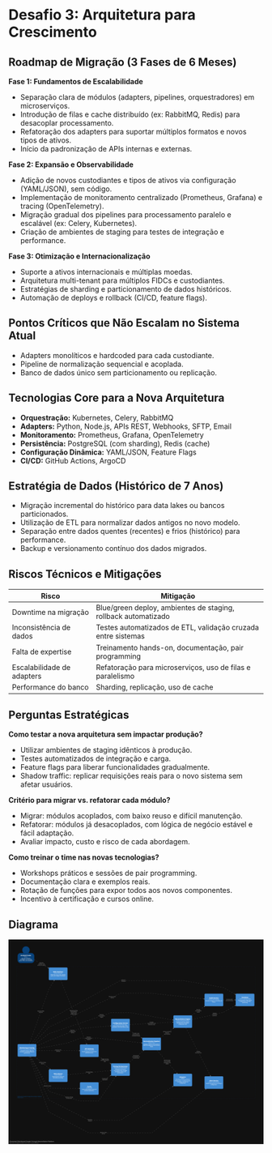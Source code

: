 # Desafio 3: Arquitetura para Crescimento

## Roadmap de Migração (3 Fases de 6 Meses)

**Fase 1: Fundamentos de Escalabilidade**
- Separação clara de módulos (adapters, pipelines, orquestradores) em microserviços.
- Introdução de filas e cache distribuído (ex: RabbitMQ, Redis) para desacoplar processamento.
- Refatoração dos adapters para suportar múltiplos formatos e novos tipos de ativos.
- Início da padronização de APIs internas e externas.

**Fase 2: Expansão e Observabilidade**
- Adição de novos custodiantes e tipos de ativos via configuração (YAML/JSON), sem código.
- Implementação de monitoramento centralizado (Prometheus, Grafana) e tracing (OpenTelemetry).
- Migração gradual dos pipelines para processamento paralelo e escalável (ex: Celery, Kubernetes).
- Criação de ambientes de staging para testes de integração e performance.

**Fase 3: Otimização e Internacionalização**
- Suporte a ativos internacionais e múltiplas moedas.
- Arquitetura multi-tenant para múltiplos FIDCs e custodiantes.
- Estratégias de sharding e particionamento de dados históricos.
- Automação de deploys e rollback (CI/CD, feature flags).

## Pontos Críticos que Não Escalam no Sistema Atual

- Adapters monolíticos e hardcoded para cada custodiante.
- Pipeline de normalização sequencial e acoplada.
- Banco de dados único sem particionamento ou replicação.

## Tecnologias Core para a Nova Arquitetura

- **Orquestração:** Kubernetes, Celery, RabbitMQ
- **Adapters:** Python, Node.js, APIs REST, Webhooks, SFTP, Email
- **Monitoramento:** Prometheus, Grafana, OpenTelemetry
- **Persistência:** PostgreSQL (com sharding), Redis (cache)
- **Configuração Dinâmica:** YAML/JSON, Feature Flags
- **CI/CD:** GitHub Actions, ArgoCD

## Estratégia de Dados (Histórico de 7 Anos)

- Migração incremental do histórico para data lakes ou bancos particionados.
- Utilização de ETL para normalizar dados antigos no novo modelo.
- Separação entre dados quentes (recentes) e frios (histórico) para performance.
- Backup e versionamento contínuo dos dados migrados.

## Riscos Técnicos e Mitigações

| Risco | Mitigação |
|-------|-----------|
| Downtime na migração | Blue/green deploy, ambientes de staging, rollback automatizado |
| Inconsistência de dados | Testes automatizados de ETL, validação cruzada entre sistemas |
| Falta de expertise | Treinamento hands-on, documentação, pair programming |
| Escalabilidade de adapters | Refatoração para microserviços, uso de filas e paralelismo |
| Performance do banco | Sharding, replicação, uso de cache |

## Perguntas Estratégicas

**Como testar a nova arquitetura sem impactar produção?**
- Utilizar ambientes de staging idênticos à produção.
- Testes automatizados de integração e carga.
- Feature flags para liberar funcionalidades gradualmente.
- Shadow traffic: replicar requisições reais para o novo sistema sem afetar usuários.

**Critério para migrar vs. refatorar cada módulo?**
- Migrar: módulos acoplados, com baixo reuso e difícil manutenção.
- Refatorar: módulos já desacoplados, com lógica de negócio estável e fácil adaptação.
- Avaliar impacto, custo e risco de cada abordagem.

**Como treinar o time nas novas tecnologias?**
- Workshops práticos e sessões de pair programming.
- Documentação clara e exemplos reais.
- Rotação de funções para expor todos aos novos componentes.
- Incentivo à certificação e cursos online.

## Diagrama
![Diagrama da Arquitetura](Diagram.png)